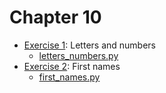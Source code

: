 # Chapter 10
- [Exercise 1](/C10/EX1): Letters and numbers
    - [letters_numbers.py](/C10/EX1/letters_numbers.py)
- [Exercise 2](/C10/EX2): First names
    - [first_names.py](/C10/EX2/first_names.py)

